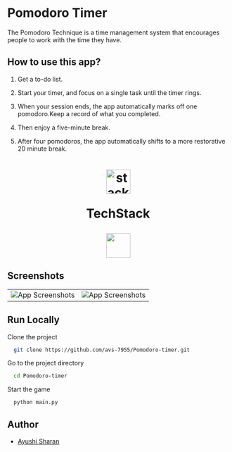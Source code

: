 # Pomodoro Timer
The Pomodoro Technique is a time management system that encourages people to work with the time they have.

## How to use this app?
1. Get a to-do list.

2. Start your timer, and focus on a single task until the timer rings.

3. When your session ends, the app automatically marks off one pomodoro.Keep a record of what you completed.

4. Then enjoy a five-minute break.

5. After four pomodoros, the app automatically shifts to a more restorative 20 minute break.

<h1 align="center">
  <img src="https://ik.imagekit.io/pq7opoglh/GitHub_ReadMe/stack_GjMfbKvDP.svg?ik-sdk-version=javascript-1.4.3&updatedAt=1655143763495" width="55" alt="stacklogo-python" />

 TechStack</h1>

<div align="center"><img width="55" src="https://raw.githubusercontent.com/gilbarbara/logos/master/logos/python.svg"/>
</div>

## Screenshots
<div>
    <p align="center">
        <div align="center">
            <table>
                <tr>
                    <td>
                        <img src="https://ik.imagekit.io/pq7opoglh/GitHub_ReadMe/PythonMiniProjects/pomodoro_initial_uQdglaG9R.png?ik-sdk-version=javascript-1.4.3&updatedAt=1658901556341"  alt="App Screenshots" />
                    </td>
                    <td>
                        <img src="https://ik.imagekit.io/pq7opoglh/GitHub_ReadMe/PythonMiniProjects/pomodoro_break_Ua5oXpsOz.png?ik-sdk-version=javascript-1.4.3&updatedAt=1658901673206" alt="App Screenshots">
                    </td>
                </tr>
            </table>  
        </div>
    </p>
</div>

## Run Locally

Clone the project

```bash
  git clone https://github.com/avs-7955/Pomodoro-timer.git
```

Go to the project directory

```bash
  cd Pomodoro-timer
```
Start the game

```bash
  python main.py
```


## Author

- [Ayushi Sharan](https://github.com/avs-7955)

